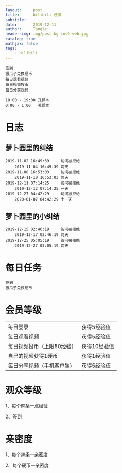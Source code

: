 ```yaml
---
layout:     post
title:      bilibili 任务
subtitle:   
date:       2019-12-11
author:     Tangle
header-img: img/post-bg-ios9-web.jpg
catalog: true
mathjax: false
tags:
    - bilibili
---
```


```
签到
银瓜子兑换硬币
每日观看视频
每日视频投币
每日分享视频
```

```
18:00 - 19:00 开脚本
0:00 - 1:00   关脚本
```

# 日志

## 萝卜园里的纠结

```
2019-11-02 16:49:39     访问被拒绝
    2019-11-04 16:49:39 两天
2019-11-08 16:53:03     访问被拒绝
    2019-11-10 16:53:03 两天
2019-12-11 07:14:25     访问被拒绝
    2019-12-12 07:14:25 一天
2019-12-27 04:42:29     访问被拒绝
    2020-01-07 04:42:29 十一天
```

## 萝卜园里的小纠结

```
2019-12-15 02:46:19     访问被拒绝
    2019-12-17 02:46:19 两天
2019-12-25 05:05:19     访问被拒绝
    2019-12-27 05:05:19 两天
```

# 每日任务

```
签到
银瓜子兑换硬币
```

# 会员等级

|                            |              |
| -------------------------- | ------------ |
| 每日登录                   | 获得5经验值  |
| 每日观看视频               | 获得5经验值  |
| 每日视频投币（上限50经验） | 获得10经验值 |
| 自己的视频获得1硬币        | 获得1经验值  |
| 每日分享视频（手机客户端） | 获得5经验值  |

# 观众等级

1、每个辣条一点经验

2、签到

# 亲密度

1、每个辣条一亲密度

2、每个硬币一亲密度
